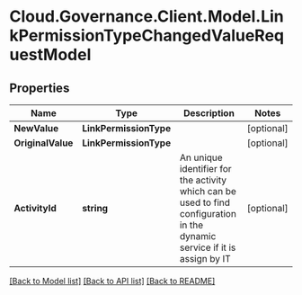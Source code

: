 # Cloud.Governance.Client.Model.LinkPermissionTypeChangedValueRequestModel
## Properties

Name | Type | Description | Notes
------------ | ------------- | ------------- | -------------
**NewValue** | **LinkPermissionType** |  | [optional] 
**OriginalValue** | **LinkPermissionType** |  | [optional] 
**ActivityId** | **string** | An unique identifier for the activity which can be used to find configuration in the dynamic service if it is assign by IT | [optional] 

[[Back to Model list]](../README.md#documentation-for-models) [[Back to API list]](../README.md#documentation-for-api-endpoints) [[Back to README]](../README.md)

